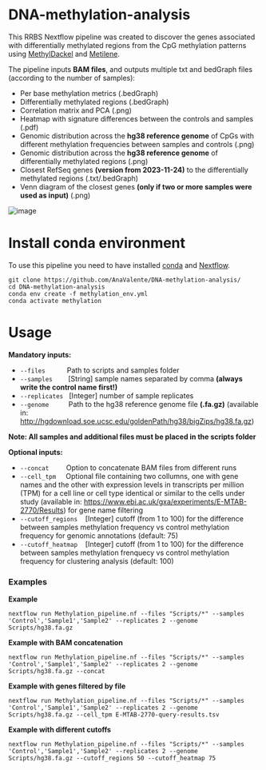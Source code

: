 # DNA-methylation-analysis

This RRBS Nextflow pipeline was created to discover the genes associated with differentially methylated regions from the CpG methylation patterns using [MethylDackel](https://github.com/dpryan79/MethylDackel) and [Metilene](http://legacy.bioinf.uni-leipzig.de/Software/metilene/).

The pipeline inputs **BAM files**, and outputs multiple txt and bedGraph files (according to the number of samples):
- Per base methylation metrics (.bedGraph)
- Differentially methylated regions (.bedGraph)
- Correlation matrix and PCA (.png)
- Heatmap with signature differences between the controls and samples (.pdf)
- Genomic distribution across the **hg38 reference genome** of CpGs with different methylation frequencies between samples and controls (.png)
- Genomic distribution across the **hg38 reference genome** of differentially methylated regions (.png)
- Closest RefSeq genes **(version from 2023-11-24)** to the differentially methylated regions (.txt/.bedGraph)
- Venn diagram of the closest genes **(only if two or more samples were used as input)** (.png)

![image](https://i.ibb.co/80RgK03/test.png)

# Install conda environment

To use this pipeline you need to have installed [conda](https://docs.conda.io/projects/conda/en/stable/user-guide/install/linux.html) and [Nextflow](https://www.nextflow.io/docs/latest/getstarted.html).

```shell
git clone https://github.com/AnaValente/DNA-methylation-analysis/
cd DNA-methylation-analysis
conda env create -f methylation_env.yml
conda activate methylation
```

# Usage

**Mandatory inputs:**
 - `--files` &nbsp;&nbsp;&nbsp;&nbsp;&nbsp;&nbsp;&nbsp;&nbsp;&nbsp; Path to scripts and samples folder
 - `--samples` &nbsp;&nbsp;&nbsp;&nbsp;&nbsp;&nbsp; [String] sample names separated by comma **(always write the control name first!)**
 - `--replicates` &nbsp; [Integer] number of sample replicates
 - `--genome` &nbsp;&nbsp;&nbsp;&nbsp;&nbsp;&nbsp;&nbsp;&nbsp; Path to the hg38 reference genome file **(.fa.gz)** (available in: http://hgdownload.soe.ucsc.edu/goldenPath/hg38/bigZips/hg38.fa.gz)

**Note: All samples and additional files must be placed in the scripts folder**

**Optional inputs:**
- `--concat ` &nbsp;&nbsp;&nbsp;&nbsp;&nbsp; Option to concatenate BAM files from different runs
- `--cell_tpm` &nbsp;&nbsp;&nbsp; Optional file containing two collumns, one with gene names and the other with expression levels in transcripts per million (TPM) for a cell line or cell type identical or similar to the cells under study (available in: https://www.ebi.ac.uk/gxa/experiments/E-MTAB-2770/Results) for gene name filtering
- `--cutoff_regions` &nbsp;&nbsp; [Integer] cutoff (from 1 to 100) for the difference between samples methylation frequency vs control methylation frequency for genomic annotations (default: 75)
- `--cutoff_heatmap` &nbsp;&nbsp; [Integer] cutoff (from 1 to 100) for the difference between samples methylation frenquecy vs control methylation frequency for clustering analysis (default: 100)

### Examples

**Example**
```
nextflow run Methylation_pipeline.nf --files "Scripts/*" --samples 'Control','Sample1','Sample2' --replicates 2 --genome Scripts/hg38.fa.gz
```

**Example with BAM concatenation**
```
nextflow run Methylation_pipeline.nf --files "Scripts/*" --samples 'Control','Sample1','Sample2' --replicates 2 --genome Scripts/hg38.fa.gz --concat
```

**Example with genes filtered by file**
```
nextflow run Methylation_pipeline.nf --files "Scripts/*" --samples 'Control','Sample1','Sample2' --replicates 2 --genome Scripts/hg38.fa.gz --cell_tpm E-MTAB-2770-query-results.tsv 
```

**Example with different cutoffs**
```
nextflow run Methylation_pipeline.nf --files "Scripts/*" --samples 'Control','Sample1','Sample2' --replicates 2 --genome Scripts/hg38.fa.gz --cutoff_regions 50 --cutoff_heatmap 75
```









